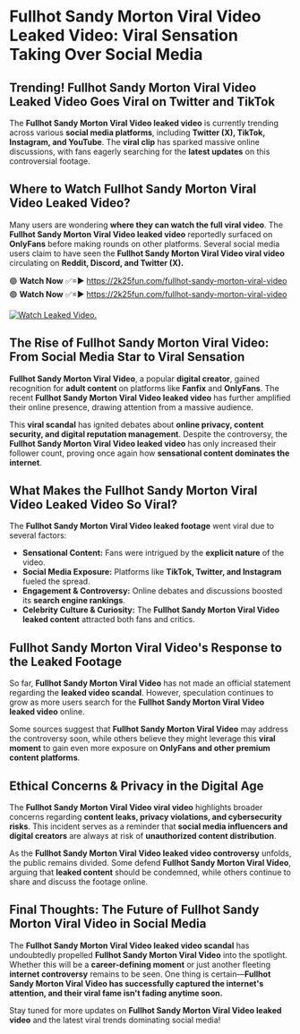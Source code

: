 # Fullhot Sandy Morton Viral Video Leaked Video: Viral Sensation Taking Over Social Media

## **Trending! Fullhot Sandy Morton Viral Video Leaked Video Goes Viral on Twitter and TikTok**
The **Fullhot Sandy Morton Viral Video leaked video** is currently trending across various **social media platforms**, including **Twitter (X), TikTok, Instagram, and YouTube**. The **viral clip** has sparked massive online discussions, with fans eagerly searching for the **latest updates** on this controversial footage.

## **Where to Watch Fullhot Sandy Morton Viral Video Leaked Video?**
Many users are wondering **where they can watch the full viral video**. The **Fullhot Sandy Morton Viral Video leaked video** reportedly surfaced on **OnlyFans** before making rounds on other platforms. Several social media users claim to have seen the **Fullhot Sandy Morton Viral Video viral video** circulating on **Reddit, Discord, and Twitter (X).**

🟢 **Watch Now** ✅=► https://2k25fun.com/fullhot-sandy-morton-viral-video  
🟢 **Watch Now** ✅=► https://2k25fun.com/fullhot-sandy-morton-viral-video  

[![Watch Leaked Video.](https://miro.medium.com/v2/resize:fit:828/format:webp/1*cilzJN44JGOrTw9NJCrNHA.gif "Watch Leaked Video")](https://2k25fun.com/fullhot-sandy-morton-viral-video)

## **The Rise of Fullhot Sandy Morton Viral Video: From Social Media Star to Viral Sensation**
**Fullhot Sandy Morton Viral Video**, a popular **digital creator**, gained recognition for **adult content** on platforms like **Fanfix** and **OnlyFans**. The recent **Fullhot Sandy Morton Viral Video leaked video** has further amplified their online presence, drawing attention from a massive audience.

This **viral scandal** has ignited debates about **online privacy, content security, and digital reputation management**. Despite the controversy, the **Fullhot Sandy Morton Viral Video leaked video** has only increased their follower count, proving once again how **sensational content dominates the internet**.

## **What Makes the Fullhot Sandy Morton Viral Video Leaked Video So Viral?**
The **Fullhot Sandy Morton Viral Video leaked footage** went viral due to several factors:
- **Sensational Content:** Fans were intrigued by the **explicit nature** of the video.
- **Social Media Exposure:** Platforms like **TikTok, Twitter, and Instagram** fueled the spread.
- **Engagement & Controversy:** Online debates and discussions boosted its **search engine rankings**.
- **Celebrity Culture & Curiosity:** The **Fullhot Sandy Morton Viral Video leaked content** attracted both fans and critics.

## **Fullhot Sandy Morton Viral Video's Response to the Leaked Footage**
So far, **Fullhot Sandy Morton Viral Video** has not made an official statement regarding the **leaked video scandal**. However, speculation continues to grow as more users search for the **Fullhot Sandy Morton Viral Video leaked video** online.

Some sources suggest that **Fullhot Sandy Morton Viral Video** may address the controversy soon, while others believe they might leverage this **viral moment** to gain even more exposure on **OnlyFans and other premium content platforms**.

## **Ethical Concerns & Privacy in the Digital Age**
The **Fullhot Sandy Morton Viral Video viral video** highlights broader concerns regarding **content leaks, privacy violations, and cybersecurity risks**. This incident serves as a reminder that **social media influencers and digital creators** are always at risk of **unauthorized content distribution**.

As the **Fullhot Sandy Morton Viral Video leaked video controversy** unfolds, the public remains divided. Some defend **Fullhot Sandy Morton Viral Video**, arguing that **leaked content** should be condemned, while others continue to share and discuss the footage online.

## **Final Thoughts: The Future of Fullhot Sandy Morton Viral Video in Social Media**
The **Fullhot Sandy Morton Viral Video leaked video scandal** has undoubtedly propelled **Fullhot Sandy Morton Viral Video** into the spotlight. Whether this will be a **career-defining moment** or just another fleeting **internet controversy** remains to be seen. One thing is certain—**Fullhot Sandy Morton Viral Video has successfully captured the internet's attention, and their viral fame isn't fading anytime soon.**

Stay tuned for more updates on **Fullhot Sandy Morton Viral Video leaked video** and the latest viral trends dominating social media!